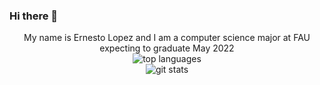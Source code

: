 ### Hi there 👋
<p align="center">
My name is Ernesto Lopez and I am a computer science major at FAU expecting to graduate May 2022
  <br/>
<img alt="top languages" src="https://github-readme-stats.vercel.app/api/top-langs/?username=ErnestoLz&theme=discord_old_blurple&layout=compact&langs_count=20"/>
<br/>
<img alt="git stats" src="https://github-readme-stats.vercel.app/api?username=ErnestoLz&show_icons=true&theme=discord_old_blurple&locale=en&count_private=true"/>
</p>
<!--
**ErnestoLz/ErnestoLz** is a ✨ _special_ ✨ repository because its `README.md` (this file) appears on your GitHub profile.

Here are some ideas to get you started:

- 🔭 I’m currently working on ...
- 🌱 I’m currently learning ...
- 👯 I’m looking to collaborate on ...
- 🤔 I’m looking for help with ...
- 💬 Ask me about ...
- 📫 How to reach me: ...
- 😄 Pronouns: ...
- ⚡ Fun fact: ...
-->
